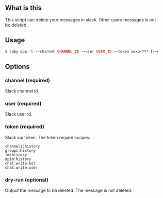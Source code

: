 ## What is this
This script can delete your messages in slack.
Other users messages is not be deleted.

## Usage

```ruby
$ ruby app.rb --channel CHANNEL_ID --user USER_ID --token xoxp-*** [--dry-run]
```

## Options

### channel (required)
Slack channel id.

### user (required)
Slack user id.

### token (required)
Slack api token. The token require scopes:

```
channels:history
groups:history
im:history
mpim:history 
chat:write:bot
chat:write:user
```

### dry-run (optional)
Output the message to be deleted. The message is not deleted.